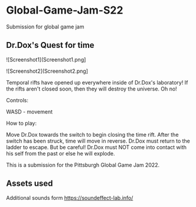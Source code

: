 # Global-Game-Jam-S22
Submission for global game jam

## Dr.Dox's Quest for time

![Screenshot1](Screenshot1.png]

![Screenshot2](Screenshot2.png]

Temporal rifts have opened up everywhere inside of Dr.Dox's laboratory! If the rifts aren't closed soon, then they will destroy the universe. Oh no!


Controls:

WASD - movement


How to play:

Move Dr.Dox towards the switch to begin closing the time rift. After the switch has been struck, time will move in reverse. Dr.Dox must return to the ladder to escape. But be careful! Dr.Dox must NOT come into contact with his self from the past or else he will explode.

This is a submission for the Pittsburgh Global Game Jam 2022.


## Assets used
Additional sounds form https://soundeffect-lab.info/

